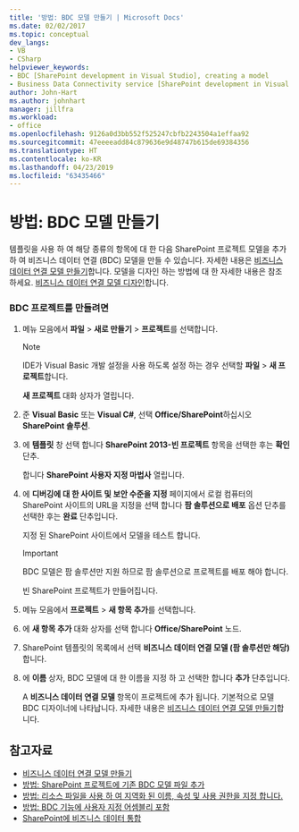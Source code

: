 ```yaml
---
title: '방법: BDC 모델 만들기 | Microsoft Docs'
ms.date: 02/02/2017
ms.topic: conceptual
dev_langs:
- VB
- CSharp
helpviewer_keywords:
- BDC [SharePoint development in Visual Studio], creating a model
- Business Data Connectivity service [SharePoint development in Visual Studio], creating a model
author: John-Hart
ms.author: johnhart
manager: jillfra
ms.workload:
- office
ms.openlocfilehash: 9126a0d3bb552f525247cbfb2243504a1effaa92
ms.sourcegitcommit: 47eeeeadd84c879636e9d48747b615de69384356
ms.translationtype: HT
ms.contentlocale: ko-KR
ms.lasthandoff: 04/23/2019
ms.locfileid: "63435466"
---
```

# <a name="how-to-create-a-bdc-model"></a>방법: BDC 모델 만들기
  템플릿을 사용 하 여 해당 종류의 항목에 대 한 다음 SharePoint 프로젝트 모델을 추가 하 여 비즈니스 데이터 연결 (BDC) 모델을 만들 수 있습니다. 자세한 내용은 [비즈니스 데이터 연결 모델 만들기](../sharepoint/creating-a-business-data-connectivity-model.md)합니다. 모델을 디자인 하는 방법에 대 한 자세한 내용은 참조 하세요. [비즈니스 데이터 연결 모델 디자인](../sharepoint/designing-a-business-data-connectivity-model.md)합니다.

### <a name="to-create-a-bdc-project"></a>BDC 프로젝트를 만들려면

1. 메뉴 모음에서 **파일** > **새로 만들기** > **프로젝트**를 선택합니다.

    > [!NOTE]
    > IDE가 Visual Basic 개발 설정을 사용 하도록 설정 하는 경우 선택할 **파일** > **새 프로젝트**합니다.

     **새 프로젝트** 대화 상자가 열립니다.

2. 준 **Visual Basic** 또는 **Visual C#**, 선택 **Office/SharePoint**하십시오 **SharePoint 솔루션**.

3. 에 **템플릿** 창 선택 합니다 **SharePoint 2013-빈 프로젝트** 항목을 선택한 후는 **확인** 단추.

     합니다 **SharePoint 사용자 지정 마법사** 열립니다.

4. 에 **디버깅에 대 한 사이트 및 보안 수준을 지정** 페이지에서 로컬 컴퓨터의 SharePoint 사이트의 URL을 지정을 선택 합니다 **팜 솔루션으로 배포** 옵션 단추를 선택한 후는 **완료** 단추입니다.

     지정 된 SharePoint 사이트에서 모델을 테스트 합니다.

    > [!IMPORTANT]
    > BDC 모델은 팜 솔루션만 지원 하므로 팜 솔루션으로 프로젝트를 배포 해야 합니다.

     빈 SharePoint 프로젝트가 만들어집니다.

5. 메뉴 모음에서 **프로젝트** > **새 항목 추가**를 선택합니다.

6. 에 **새 항목 추가** 대화 상자를 선택 합니다 **Office/SharePoint** 노드.

7. SharePoint 템플릿의 목록에서 선택 **비즈니스 데이터 연결 모델 (팜 솔루션만 해당)** 합니다.

8. 에 **이름** 상자, BDC 모델에 대 한 이름을 지정 하 고 선택한 합니다 **추가** 단추입니다.

     A **비즈니스 데이터 연결 모델** 항목이 프로젝트에 추가 됩니다. 기본적으로 모델 BDC 디자이너에 나타납니다. 자세한 내용은 [비즈니스 데이터 연결 모델 만들기](../sharepoint/creating-a-business-data-connectivity-model.md)합니다.

## <a name="see-also"></a>참고자료
- [비즈니스 데이터 연결 모델 만들기](../sharepoint/creating-a-business-data-connectivity-model.md)
- [방법: SharePoint 프로젝트에 기존 BDC 모델 파일 추가](../sharepoint/how-to-add-an-existing-bdc-model-file-to-a-sharepoint-project.md)
- [방법: 리소스 파일을 사용 하 여 지역화 된 이름, 속성 및 사용 권한을 지정 합니다.](../sharepoint/how-to-use-a-resource-file-to-specify-localized-names-properties-and-permissions.md)
- [방법: BDC 기능에 사용자 지정 어셈블리 포함](../sharepoint/how-to-include-a-custom-assembly-in-a-bdc-feature.md)
- [SharePoint에 비즈니스 데이터 통합](../sharepoint/integrating-business-data-into-sharepoint.md)
